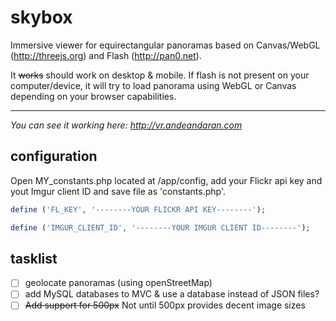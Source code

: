 skybox
======

Immersive viewer for equirectangular panoramas based on Canvas/WebGL (http://threejs.org) and Flash (http://pan0.net).

It ~~works~~ should work on desktop & mobile. If flash is not present on your computer/device, it will try to load panorama using WebGL or Canvas depending on your browser capabilities.

*********************************************************
*You can see it working here: http://vr.andeandaran.com*

configuration
-------------

Open MY_constants.php located at /app/config, add your Flickr api key and yout Imgur client ID and save file as 'constants.php'.

```php
define ('FL_KEY', '--------YOUR FLICKR API KEY--------');

define ('IMGUR_CLIENT_ID', '--------YOUR IMGUR CLIENT ID--------');

```


tasklist
--------

* [ ] geolocate panoramas (using openStreetMap)
* [ ] add MySQL databases to MVC &  use a database instead of JSON files?
* [ ] ~~Add support for 500px~~ Not until 500px provides decent image sizes
